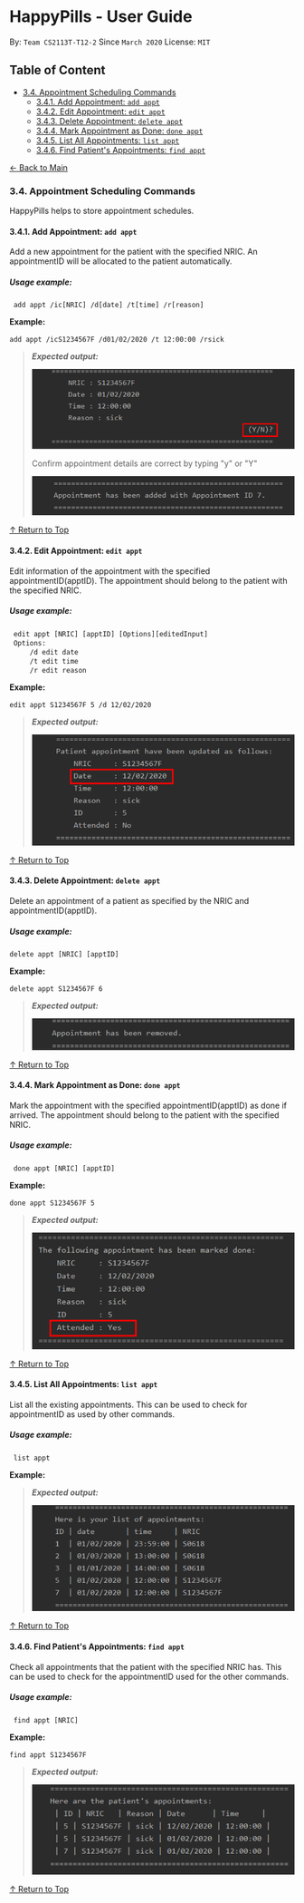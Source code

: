 # HappyPills - User Guide
By: `Team CS2113T-T12-2` Since `March 2020` License: `MIT`

## Table of Content
* [3.4. Appointment Scheduling Commands](#34-appointment-scheduling-commands)
    + [3.4.1. Add Appointment: `add appt`](#341-add-appointment-add-appt)
    + [3.4.2. Edit Appointment: `edit appt`](#342-edit-appointment-edit-appt)
    + [3.4.3. Delete Appointment: `delete appt`](#343-delete-appointment-delete-appt)
    + [3.4.4. Mark Appointment as Done: `done appt`](#344-mark-appointment-as-done-done-appt)
    + [3.4.5. List All Appointments: `list appt`](#345-list-all-appointments-list-appt)
    + [3.4.6. Find Patient's Appointments: `find appt`](#346-find-patients-appointments-find-appt)

<div align="left"><a href="https://ay1920s2-cs2113t-t12-2.github.io/tp/UserGuide.html"> &#8592; Back to Main </a></div>

### 3.4. Appointment Scheduling Commands 

HappyPills helps to store appointment schedules. 

#### 3.4.1. Add Appointment: `add appt`

Add a new appointment for the patient with the specified NRIC. An appointmentID will be allocated to the
patient automatically.
 
##### Usage example: 
 
     add appt /ic[NRIC] /d[date] /t[time] /r[reason]
         
 **Example:**
     
    add appt /icS1234567F /d01/02/2020 /t 12:00:00 /rsick

> ***Expected output:***
>
>![addSuccess](images/AddAppt.png)
>
>Confirm appointment details are correct by typing "y" or "Y"
>
>![addConfirmSuccess](images/confirmAddAppt.png)

 [&#8593; Return to Top](#table-of-content)

#### 3.4.2. Edit Appointment: `edit appt`

Edit information of the appointment with the specified appointmentID(apptID).
 The appointment should belong to the patient with the specified NRIC. 
 
##### Usage example:  
 
     edit appt [NRIC] [apptID] [Options][editedInput]
     Options:
         /d edit date
         /t edit time
         /r edit reason
         
 **Example:**
     
    edit appt S1234567F 5 /d 12/02/2020

> ***Expected output:***
>
>![editSuccess](images/EditAppt.png)

 [&#8593; Return to Top](#table-of-content)

#### 3.4.3. Delete Appointment: `delete appt`

Delete an appointment of a patient as specified by the NRIC and appointmentID(apptID). 

##### Usage example:  

    delete appt [NRIC] [apptID]
    
**Example:**

    delete appt S1234567F 6

> ***Expected output:***
>
> ![editSuccess](images/DeleteAppt.png)

 [&#8593; Return to Top](#table-of-content)

#### 3.4.4. Mark Appointment as Done: `done appt` 

Mark the appointment with the specified appointmentID(apptID) as done if arrived.
 The appointment should belong to the patient with the specified NRIC. 
 
##### Usage example:  
 
     done appt [NRIC] [apptID]
         
 **Example:**
     
    done appt S1234567F 5 

> ***Expected output:***
>
>![doneSuccess](images/DoneAppt.png)

 [&#8593; Return to Top](#table-of-content)

#### 3.4.5. List All Appointments: `list appt` 

List all the existing appointments. This can be used to check for appointmentID
as used by other commands.
 
##### Usage example:  
 
     list appt
         
 **Example:**

> ***Expected output:***
>
>![ListSuccess](images/ListAppt.png)

 [&#8593; Return to Top](#table-of-content)

#### 3.4.6. Find Patient's Appointments: `find appt`

Check all appointments that the patient with the specified NRIC has. This can be used
to check for the appointmentID used for the other commands.

##### Usage example: 
 
     find appt [NRIC]
         
 **Example:**
     
    find appt S1234567F

> ***Expected output:***
>
>![findSuccess](images/FindAppt.png)

 [&#8593; Return to Top](#table-of-content)
